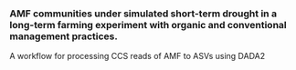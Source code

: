 ### AMF communities under simulated short-term drought in a long-term farming experiment with organic and conventional management practices.
A workflow for processing CCS reads of AMF to ASVs using DADA2
